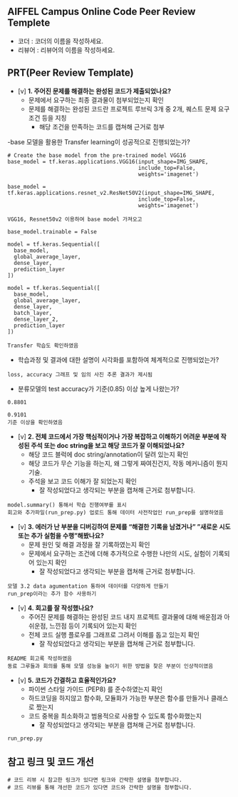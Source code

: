 ## AIFFEL Campus Online Code Peer Review Templete
- 코더 : 코더의 이름을 작성하세요.
- 리뷰어 : 리뷰어의 이름을 작성하세요.


## PRT(Peer Review Template)
- [v]  **1. 주어진 문제를 해결하는 완성된 코드가 제출되었나요?**
    - 문제에서 요구하는 최종 결과물이 첨부되었는지 확인
    - 문제를 해결하는 완성된 코드란 프로젝트 루브릭 3개 중 2개, 
    퀘스트 문제 요구조건 등을 지칭
        - 해당 조건을 만족하는 코드를 캡쳐해 근거로 첨부
    
-base 모델을 활용한 Transfer learning이 성공적으로 진행되었는가?
```
# Create the base model from the pre-trained model VGG16
base_model = tf.keras.applications.VGG16(input_shape=IMG_SHAPE,
                                         include_top=False,
                                         weights='imagenet')

base_model = tf.keras.applications.resnet_v2.ResNet50V2(input_shape=IMG_SHAPE,
                                         include_top=False,
                                         weights='imagenet')
```

```
VGG16, Resnet50v2 이용하여 base model 가져오고 
```
```
base_model.trainable = False

model = tf.keras.Sequential([
  base_model,
  global_average_layer,
  dense_layer,
  prediction_layer
])

model = tf.keras.Sequential([
  base_model,
  global_average_layer,
  dense_layer,
  batch_layer,
  dense_layer_2,
  prediction_layer
])
```

```
Transfer 학습도 확인하였음
```

- 학습과정 및 결과에 대한 설명이 시각화를 포함하여 체계적으로 진행되었는가?

```
loss, accuracy 그래프 및 임의 사진 추론 결과가 제시됨
```

- 분류모델의 test accuracy가 기준(0.85) 이상 높게 나왔는가?
```
0.8801

0.9101
기준 이상을 확인하였음
```

- [v]  **2. 전체 코드에서 가장 핵심적이거나 가장 복잡하고 이해하기 어려운 부분에 작성된 
주석 또는 doc string을 보고 해당 코드가 잘 이해되었나요?**
    - 해당 코드 블럭에 doc string/annotation이 달려 있는지 확인
    - 해당 코드가 무슨 기능을 하는지, 왜 그렇게 짜여진건지, 작동 메커니즘이 뭔지 기술.
    - 주석을 보고 코드 이해가 잘 되었는지 확인
        - 잘 작성되었다고 생각되는 부분을 캡쳐해 근거로 첨부합니다.
```
model.summary() 통해서 학습 진행여부를 표시
회고와 추가파일(run_prep.py) 업로드 통해 데이터 사전작업인 run_prep를 설명하였음
```
  
      
- [v]  **3. 에러가 난 부분을 디버깅하여 문제를 “해결한 기록을 남겼거나” 
”새로운 시도 또는 추가 실험을 수행”해봤나요?**
    - 문제 원인 및 해결 과정을 잘 기록하였는지 확인
    - 문제에서 요구하는 조건에 더해 추가적으로 수행한 나만의 시도, 
    실험이 기록되어 있는지 확인
        - 잘 작성되었다고 생각되는 부분을 캡쳐해 근거로 첨부합니다.

```
모델 3.2 data agumentation 통하여 데이터를 다양하게 만들기
run_prep이라는 추가 함수 사용하기
```
        
- [v]  **4. 회고를 잘 작성했나요?**
    - 주어진 문제를 해결하는 완성된 코드 내지 프로젝트 결과물에 대해
    배운점과 아쉬운점, 느낀점 등이 기록되어 있는지 확인
    - 전체 코드 실행 플로우를 그래프로 그려서 이해를 돕고 있는지 확인
        - 잘 작성되었다고 생각되는 부분을 캡쳐해 근거로 첨부합니다.
```
README 회고록 작성하였음
동료 그루들과 회의를 통해 모델 성능을 높이기 위한 방법을 찾은 부분이 인상적이였음
```
        
- [v]  **5. 코드가 간결하고 효율적인가요?**
    - 파이썬 스타일 가이드 (PEP8) 를 준수하였는지 확인
    - 하드코딩을 하지않고 함수화, 모듈화가 가능한 부분은 함수를 만들거나 클래스로 짰는지
    - 코드 중복을 최소화하고 범용적으로 사용할 수 있도록 함수화했는지
        - 잘 작성되었다고 생각되는 부분을 캡쳐해 근거로 첨부합니다.
```
run_prep.py
```


## 참고 링크 및 코드 개선
```
# 코드 리뷰 시 참고한 링크가 있다면 링크와 간략한 설명을 첨부합니다.
# 코드 리뷰를 통해 개선한 코드가 있다면 코드와 간략한 설명을 첨부합니다.
```
